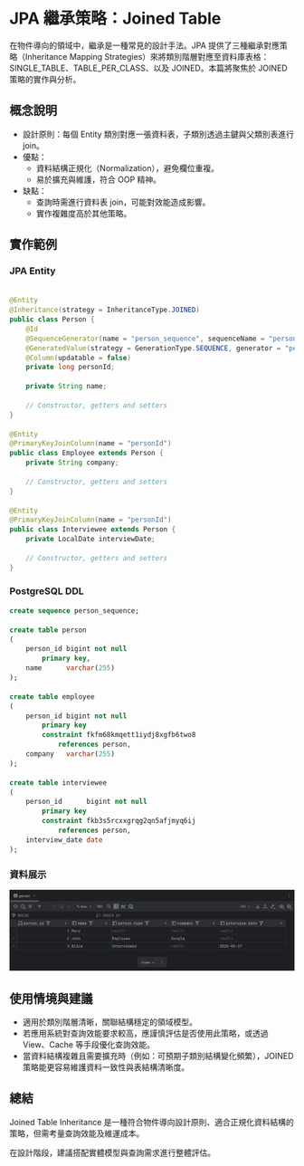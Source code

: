 # JPA 繼承策略：Joined Table

在物件導向的領域中，繼承是一種常見的設計手法。JPA 提供了三種繼承對應策略（Inheritance Mapping Strategies）來將類別階層對應至資料庫表格：SINGLE_TABLE、TABLE_PER_CLASS、以及 JOINED。本篇將聚焦於 JOINED 策略的實作與分析。

## 概念說明

- 設計原則：每個 Entity 類別對應一張資料表，子類別透過主鍵與父類別表進行 join。
- 優點：
  - 資料結構正規化（Normalization），避免欄位重複。 
  - 易於擴充與維護，符合 OOP 精神。
- 缺點：
  - 查詢時需進行資料表 join，可能對效能造成影響。 
  - 實作複雜度高於其他策略。

## 實作範例

### JPA Entity

```java

@Entity
@Inheritance(strategy = InheritanceType.JOINED)
public class Person {
    @Id
    @SequenceGenerator(name = "person_sequence", sequenceName = "person_sequence", allocationSize = 1)
    @GeneratedValue(strategy = GenerationType.SEQUENCE, generator = "person_sequence")
    @Column(updatable = false)
    private long personId;

    private String name;

    // Constructor, getters and setters
}

@Entity
@PrimaryKeyJoinColumn(name = "personId")
public class Employee extends Person {
    private String company;

    // Constructor, getters and setters
}

@Entity
@PrimaryKeyJoinColumn(name = "personId")
public class Interviewee extends Person {
    private LocalDate interviewDate;

    // Constructor, getters and setters
}
```

### PostgreSQL DDL

```sql
create sequence person_sequence;

create table person
(
    person_id bigint not null
        primary key,
    name      varchar(255)
);

create table employee
(
    person_id bigint not null
        primary key
        constraint fkfm68kmqett1iydj8xgfb6two8
            references person,
    company   varchar(255)
);

create table interviewee
(
    person_id      bigint not null
        primary key
        constraint fkb3s5rcxxgrqg2qn5afjmyq6ij
            references person,
    interview_date date
);
```

### 資料展示

<img src="images/records.png" alt="records" />

## 使用情境與建議

- 適用於類別階層清晰，關聯結構穩定的領域模型。
- 若應用系統對查詢效能要求較高，應謹慎評估是否使用此策略，或透過 View、Cache 等手段優化查詢效能。
- 當資料結構複雜且需要擴充時（例如：可預期子類別結構變化頻繁），JOINED 策略能更容易維護資料一致性與表結構清晰度。

## 總結

Joined Table Inheritance 是一種符合物件導向設計原則、適合正規化資料結構的策略，但需考量查詢效能及維運成本。

在設計階段，建議搭配實體模型與查詢需求進行整體評估。
